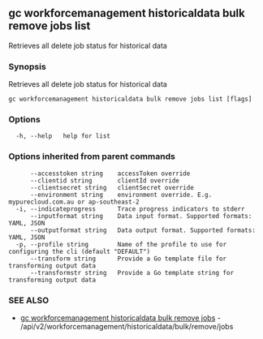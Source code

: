 ## gc workforcemanagement historicaldata bulk remove jobs list

Retrieves all delete job status for historical data

### Synopsis

Retrieves all delete job status for historical data

```
gc workforcemanagement historicaldata bulk remove jobs list [flags]
```

### Options

```
  -h, --help   help for list
```

### Options inherited from parent commands

```
      --accesstoken string    accessToken override
      --clientid string       clientId override
      --clientsecret string   clientSecret override
      --environment string    environment override. E.g. mypurecloud.com.au or ap-southeast-2
  -i, --indicateprogress      Trace progress indicators to stderr
      --inputformat string    Data input format. Supported formats: YAML, JSON
      --outputformat string   Data output format. Supported formats: YAML, JSON
  -p, --profile string        Name of the profile to use for configuring the cli (default "DEFAULT")
      --transform string      Provide a Go template file for transforming output data
      --transformstr string   Provide a Go template string for transforming output data
```

### SEE ALSO

* [gc workforcemanagement historicaldata bulk remove jobs](gc_workforcemanagement_historicaldata_bulk_remove_jobs.html)	 - /api/v2/workforcemanagement/historicaldata/bulk/remove/jobs


